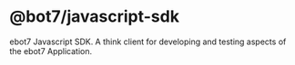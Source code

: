 # @bot7/javascript-sdk

ebot7 Javascript SDK. A think client for developing and testing aspects of the ebot7 Application.
